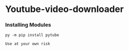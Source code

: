 # Youtube-video-downloader
### Installing Modules 
```
py -m pip install pytube
```
```Use at your own risk```
